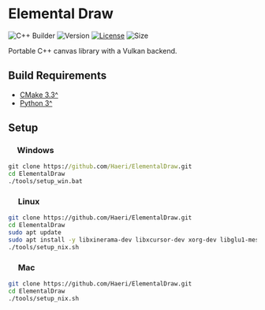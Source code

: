 # Elemental Draw

![C++ Builder](https://github.com/Haeri/ElementalDraw/workflows/C++%20Builder/badge.svg)
![Version](https://img.shields.io/badge/dynamic/json?url=https://raw.githubusercontent.com/Haeri/ElementalDraw/master/vcpkg.json&label=version&query=$['version-string']&color=blue)
[![License](https://img.shields.io/github/license/Haeri/ElementalDraw.svg)](https://github.com/Haeri/ElementalDraw/blob/master/LICENSE)
![Size](https://img.shields.io/github/languages/code-size/haeri/elementalDraw)

Portable C++ canvas library with a Vulkan backend.


## Build Requirements
- [CMake 3.3^](https://cmake.org/download/) 
- [Python 3^](https://www.python.org/downloads/)

## Setup

### <img height="14" src="https://image.flaticon.com/icons/svg/888/888882.svg"> Windows
```cmd
git clone https://github.com/Haeri/ElementalDraw.git
cd ElementalDraw
./tools/setup_win.bat
```
### <img height="16" src="https://image.flaticon.com/icons/svg/226/226772.svg"> Linux
```bash
git clone https://github.com/Haeri/ElementalDraw.git
cd ElementalDraw
sudo apt update
sudo apt install -y libxinerama-dev libxcursor-dev xorg-dev libglu1-mesa-dev cmake curl unzip tar
./tools/setup_nix.sh
```

### <img height="16" src="https://image.flaticon.com/icons/svg/2/2235.svg"> Mac
```bash
git clone https://github.com/Haeri/ElementalDraw.git
cd ElementalDraw
./tools/setup_nix.sh
```
